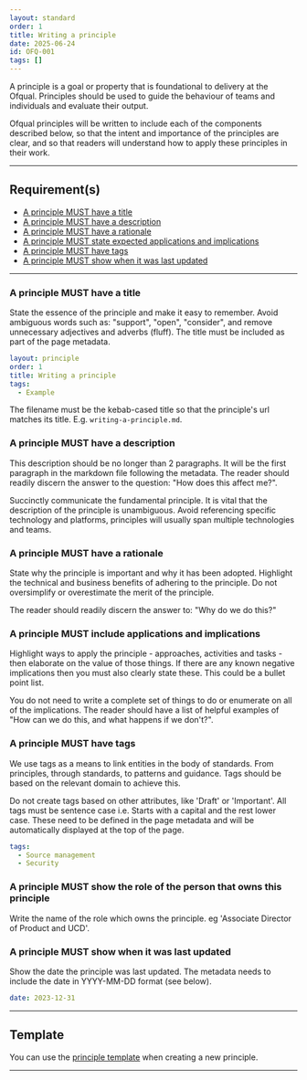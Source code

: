 ```yaml
---
layout: standard
order: 1
title: Writing a principle
date: 2025-06-24
id: OFQ-001
tags: []
---
```


A principle is a goal or property that is foundational to delivery at the Ofqual. Principles should be used to guide the behaviour of teams and individuals and evaluate their output.

Ofqual principles will be written to include each of the components described below, so that the intent and importance of the principles are clear, and so that readers will understand how to apply these principles in their work.

---

## Requirement(s)

- [A principle MUST have a title](#a-principle-must-have-a-title)
- [A principle MUST have a description](#a-principle-must-have-a-description)
- [A principle MUST have a rationale](#a-principle-must-have-a-rationale)
- [A principle MUST state expected applications and implications](#a-principle-must-include-applications-and-implications)
- [A principle MUST have tags](#a-principle-must-have-tags)
- [A principle MUST show when it was last updated](#a-principle-must-show-when-it-was-last-updated)

---

### A principle MUST have a title

State the essence of the principle and make it easy to remember. Avoid ambiguous words such as: "support", "open", "consider", and remove unnecessary adjectives and adverbs (fluff). The title must be included as part of the page metadata.

```yaml
layout: principle
order: 1
title: Writing a principle
tags:
  - Example
```

The filename must be the kebab-cased title so that the principle's url matches its title. E.g. `writing-a-principle.md`.

### A principle MUST have a description

This description should be no longer than 2 paragraphs. It will be the first paragraph in the markdown file following the metadata. The reader should readily discern the answer to the question: "How does this affect me?".

Succinctly communicate the fundamental principle. It is vital that the description of the principle is unambiguous. Avoid referencing specific technology and platforms, principles will usually span multiple technologies and teams.

### A principle MUST have a rationale

State why the principle is important and why it has been adopted. Highlight the technical and business benefits of adhering to the principle. Do not oversimplify or overestimate the merit of the principle.

The reader should readily discern the answer to: "Why do we do this?"

### A principle MUST include applications and implications

Highlight ways to apply the principle - approaches, activities and tasks - then elaborate on the value of those things. If there are any known negative implications then you must also clearly state these. This could be a bullet point list.

You do not need to write a complete set of things to do or enumerate on all of the implications. The reader should have a list of helpful examples of "How can we do this, and what happens if we don't?".

### A principle MUST have tags

We use tags as a means to link entities in the body of standards. From principles, through standards, to patterns and guidance. Tags should be based on the relevant domain to achieve this.

Do not create tags based on other attributes, like 'Draft' or 'Important'.  All tags must be sentence case i.e. Starts with a capital and the rest lower case. These need to be defined in the page metadata and will be automatically displayed at the top of the page.

```yaml
tags:
  - Source management
  - Security
```
### A principle MUST show the role of the person that owns this principle

Write the name of the role which owns the principle. eg 'Associate Director of Product and UCD'.

### A principle MUST show when it was last updated

Show the date the principle was last updated. The metadata needs to include the date in YYYY-MM-DD format (see below).

```yaml
date: 2023-12-31
```
---

## Template

You can use the [principle template](https://github.com/OfqualGovUK/ofqual-standards-patterns/blob/main/docs/principles/principle.template.md) when creating a new principle.

---
